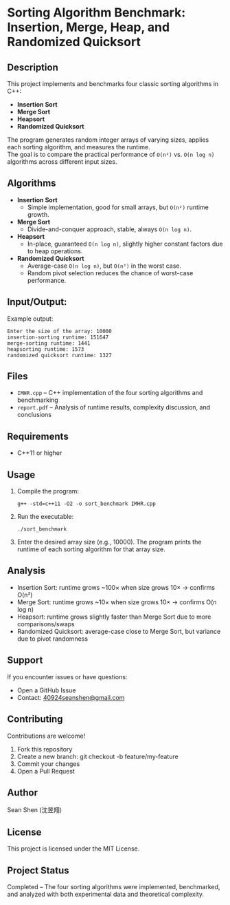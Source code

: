 # Sorting Algorithm Benchmark: Insertion, Merge, Heap, and Randomized Quicksort

## Description
This project implements and benchmarks four classic sorting algorithms in C++:
- **Insertion Sort**
- **Merge Sort**
- **Heapsort**
- **Randomized Quicksort**

The program generates random integer arrays of varying sizes, applies each sorting algorithm, and measures the runtime.  
The goal is to compare the practical performance of `O(n²)` vs. `O(n log n)` algorithms across different input sizes.

## Algorithms
- **Insertion Sort**  
  - Simple implementation, good for small arrays, but `O(n²)` runtime growth.
- **Merge Sort**  
  - Divide-and-conquer approach, stable, always `O(n log n)`.
- **Heapsort**  
  - In-place, guaranteed `O(n log n)`, slightly higher constant factors due to heap operations.
- **Randomized Quicksort**  
  - Average-case `O(n log n)`, but `O(n²)` in the worst case.  
  - Random pivot selection reduces the chance of worst-case performance.

## Input/Output:
Example output:
```
Enter the size of the array: 10000
insertion-sorting runtime: 151647
merge-sorting runtime: 1441
heapsorting runtime: 1573
randomized quicksort runtime: 1327
```

## Files
- `IMHR.cpp` – C++ implementation of the four sorting algorithms and benchmarking
- `report.pdf` – Analysis of runtime results, complexity discussion, and conclusions

## Requirements
- C++11 or higher

## Usage
1. Compile the program:
   ```
   g++ -std=c++11 -O2 -o sort_benchmark IMHR.cpp
   ```
2. Run the executable:
   ```
   ./sort_benchmark
   ```
3. Enter the desired array size (e.g., 10000). The program prints the runtime of each sorting algorithm for that array size.

## Analysis
- Insertion Sort: runtime grows ~100× when size grows 10× → confirms O(n²)
- Merge Sort: runtime grows ~10× when size grows 10× → confirms O(n log n)
- Heapsort: runtime grows slightly faster than Merge Sort due to more comparisons/swaps
- Randomized Quicksort: average-case close to Merge Sort, but variance due to pivot randomness

## Support
If you encounter issues or have questions:
- Open a GitHub Issue
- Contact: 40924seanshen@gmail.com

## Contributing
Contributions are welcome!

1. Fork this repository
2. Create a new branch: git checkout -b feature/my-feature
3. Commit your changes
4. Open a Pull Request

## Author
Sean Shen (沈昱翔)

## License
This project is licensed under the MIT License.

## Project Status
Completed – The four sorting algorithms were implemented, benchmarked, and analyzed with both experimental data and theoretical complexity.
